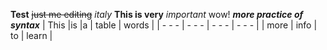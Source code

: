 **Test**
~~just me editing~~
*italy*
**This is very** _important_ wow!
***more practice of syntax*** 
| This |is |a | table | words | 
| - - - | - - - | - - - | - - - |
| more  | info  |  to   | learn |
